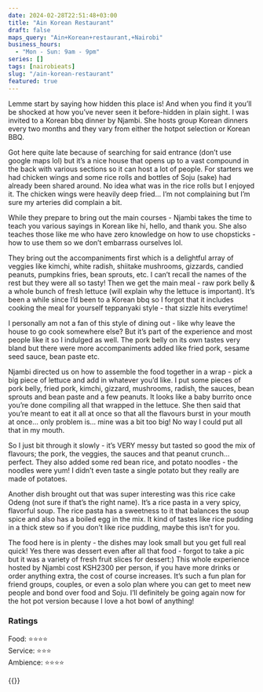 ```yaml
---
date: 2024-02-28T22:51:48+03:00
title: "Ain Korean Restaurant"
draft: false
maps_query: "Ain+Korean+restaurant,+Nairobi"
business_hours:
  - "Mon - Sun: 9am - 9pm"
series: []
tags: [nairobieats]
slug: "/ain-korean-restaurant"
featured: true
---
```


Lemme start by saying how hidden this place is! And when you find it you’ll be shocked at how you’ve never seen it before-hidden in plain sight. I was invited to a Korean bbq dinner by Njambi. She hosts group Korean dinners every two months and they vary from either the hotpot selection or Korean BBQ.

Got here quite late because of searching for said entrance (don’t use google maps lol) but it’s a nice house that opens up to a vast compound in the back with various sections so it can host a lot of people. For starters we had chicken wings and some rice rolls and bottles of Soju (sake) had already been shared around. No idea what was in the rice rolls but I enjoyed it. The chicken wings were heavily deep fried… I’m not complaining but I’m sure my arteries did complain a bit.

While they prepare to bring out the main courses - Njambi takes the time to teach you various sayings in Korean like hi, hello, and thank you. She also teaches those like me who have zero knowledge on how to use chopsticks - how to use them so we don’t embarrass ourselves lol.

They bring out the accompaniments first which is a delightful array of veggies like kimchi, white radish, shiitake mushrooms, gizzards, candied peanuts, pumpkins fries, bean sprouts, etc. I can’t recall the names of the rest but they were all so tasty! Then we get the main meal - raw pork belly & a whole bunch of fresh lettuce (will explain why the lettuce is important). It’s been a while since I’d been to a Korean bbq so I forgot that it includes cooking the meal for yourself teppanyaki style - that sizzle hits everytime!

I personally am not a fan of this style of dining out - like why leave the house to go cook somewhere else? But it’s part of the experience and most people like it so I indulged as well. The pork belly on its own tastes very bland but there were more accompaniments added like fried pork, sesame seed sauce, bean paste etc.

Njambi directed us on how to assemble the food together in a wrap - pick a big piece of lettuce and add in whatever you’d like. I put some pieces of pork belly, fried pork, kimchi, gizzard, mushrooms, radish, the sauces, bean sprouts and bean paste and a few peanuts. It looks like a baby burrito once you’re done compiling all that wrapped in the lettuce. She then said that you’re meant to eat it all at once so that all the flavours burst in your mouth at once… only problem is… mine was a bit too big! No way I could put all that in my mouth.

So I just bit through it slowly - it’s VERY messy but tasted so good the mix of flavours; the pork, the veggies, the sauces and that peanut crunch… perfect. They also added some red bean rice, and potato noodles - the noodles were yum! I didn’t even taste a single potato but they really are made of potatoes.

Another dish brought out that was super interesting was this rice cake Odeng (not sure if that’s the right name). It’s a rice pasta in a very spicy, flavorful soup. The rice pasta has a sweetness to it that balances the soup spice and also has a boiled egg in the mix. It kind of tastes like rice pudding in a thick stew so if you don’t like rice pudding, maybe this isn’t for you.

The food here is in plenty - the dishes may look small but you get full real quick! Yes there was dessert even after all that food - forgot to take a pic but it was a variety of fresh fruit slices for dessert:) This whole experience hosted by Njambi cost KSH2300 per person, if you have more drinks or order anything extra, the cost of course increases. It’s such a fun plan for friend groups, couples, or even a solo plan where you can get to meet new people and bond over food and Soju. I’ll definitely be going again now for the hot pot version because I love a hot bowl of anything!

### Ratings

Food: ⭐️⭐️⭐️⭐️<br>
Service: ⭐️⭐️⭐️<br>
Ambience: ⭐️⭐️⭐️⭐️<br>

{{<remote-image-gallery key="ain">}}
